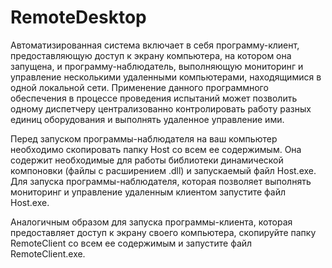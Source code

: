 # RemoteDesktop

Автоматизированная система включает в себя программу-клиент, предоставляющую доступ к экрану компьютера, на котором она запущена, и программу-наблюдатель, выполняющую мониторинг и управление несколькими удаленными компьютерами, находящимися в одной локальной сети. Применение данного программного обеспечения в процессе проведения испытаний может позволить одному диспетчеру централизованно контролировать работу разных единиц оборудования и выполнять удаленное управление ими.

Перед запуском программы-наблюдателя на ваш компьютер необходимо скопировать папку Host со всем ее содержимым. Она содержит необходимые для работы библиотеки динамической компоновки (файлы с расширением .dll) и запускаемый файл Host.exe. Для запуска программы-наблюдателя, которая позволяет выполнять мониторинг и управление удаленным клиентом запустите файл Host.exe. 

Аналогичным образом для запуска программы-клиента, которая предоставляет доступ к экрану своего компьютера, скопируйте папку RemoteClient со всем ее содержимым и запустите файл RemoteClient.exe. 
